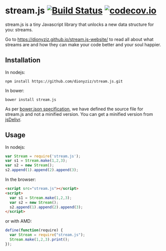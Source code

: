 # stream.js [![Build Status](https://travis-ci.org/dionyziz/stream.js.svg?branch=master)](https://travis-ci.org/dionyziz/stream.js) [![codecov.io](https://codecov.io/github/dionyziz/stream.js/coverage.svg?branch=master)](https://codecov.io/github/dionyziz/stream.js?branch=master)

stream.js is a tiny Javascript library that unlocks a new data structure for you: streams.

Go to https://dionyziz.github.io/stream.js-website/ to read all about what streams are and how they can make your
code better and your soul happier.


## Installation

In nodejs:

```
npm install https://github.com/dionyziz/stream.js.git
```

In bower:

```
bower install stream.js
```

As per [bower.json specification](https://github.com/bower/spec/blob/master/json.md#main),
we have defined the source file for stream.js and not a minified version. You can get a
minified version from [jsDelivr](https://www.jsdelivr.com/projects/stream.js).

## Usage
In nodejs:

```js
var Stream = require('stream.js');
var s1 = Stream.make(1,2,3);
var s2 = new Stream();
s2.append(1).append(2).append(3);
```

In the browser:

```html
<script src="stream.js"></script>
<script>
  var s1 = Stream.make(1,2,3);
  var s2 = new Stream();
  s2.append(1).append(2).append(3);
</script>
```

or with AMD:
```js
define(function(require) {
  var Stream = require("stream.js");
  Stream.make(1,2,3).print();
});
```
